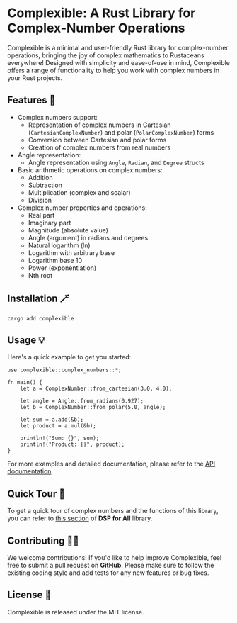 # Complexible: A Rust Library for Complex-Number Operations
Complexible is a minimal and user-friendly Rust library for complex-number operations, bringing the joy of complex mathematics to Rustaceans everywhere! Designed with simplicity and ease-of-use in mind, Complexible offers a range of functionality to help you work with complex numbers in your Rust projects.

## Features 🎁
* Complex numbers support:
    * Representation of complex numbers in Cartesian (`CartesianComplexNumber`) and polar (`PolarComplexNumber`) forms
    * Conversion between Cartesian and polar forms
    * Creation of complex numbers from real numbers
* Angle representation:
    * Angle representation using `Angle`, `Radian`, and `Degree` structs
* Basic arithmetic operations on complex numbers:
    * Addition
    * Subtraction
    * Multiplication (complex and scalar)
    * Division
* Complex number properties and operations:
    * Real part
    * Imaginary part
    * Magnitude (absolute value)
    * Angle (argument) in radians and degrees
    * Natural logarithm (ln)
    * Logarithm with arbitrary base
    * Logarithm base 10
    * Power (exponentiation)
    * Nth root

## Installation 🪄

```
cargo add complexible
```

## Usage 💡
Here's a quick example to get you started:

```
use complexible::complex_numbers::*;

fn main() {
    let a = ComplexNumber::from_cartesian(3.0, 4.0);

    let angle = Angle::from_radians(0.927); 
    let b = ComplexNumber::from_polar(5.0, angle);

    let sum = a.add(&b);
    let product = a.mul(&b); 

    println!("Sum: {}", sum);
    println!("Product: {}", product);
}
```
For more examples and detailed documentation, please refer to the [API documentation](https://docs.rs/complexible).

## Quick Tour 🚀
To get a quick tour of complex numbers and the functions of this library, you can refer to [this section](https://github.com/kevmasajedi/And-DSP-for-All/tree/main/Fundamentals_of_Linear_Systems/complex_numbers) of __DSP for All__ library.

## Contributing ✍🏻
We welcome contributions! If you'd like to help improve Complexible, feel free to submit a pull request on __GitHub__. Please make sure to follow the existing coding style and add tests for any new features or bug fixes.

## License 📜
Complexible is released under the MIT license.